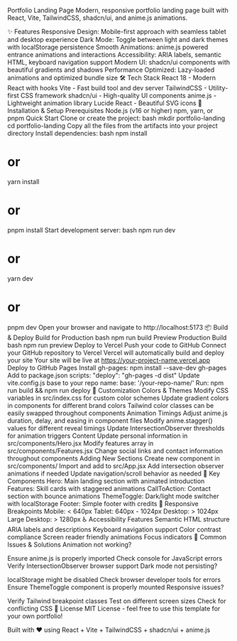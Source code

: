 Portfolio Landing Page
Modern, responsive portfolio landing page built with React, Vite, TailwindCSS, shadcn/ui, and anime.js animations.

✨ Features
Responsive Design: Mobile-first approach with seamless tablet and desktop experience
Dark Mode: Toggle between light and dark themes with localStorage persistence
Smooth Animations: anime.js powered entrance animations and interactions
Accessibility: ARIA labels, semantic HTML, keyboard navigation support
Modern UI: shadcn/ui components with beautiful gradients and shadows
Performance Optimized: Lazy-loaded animations and optimized bundle size
🛠 Tech Stack
React 18 - Modern React with hooks
Vite - Fast build tool and dev server
TailwindCSS - Utility-first CSS framework
shadcn/ui - High-quality UI components
anime.js - Lightweight animation library
Lucide React - Beautiful SVG icons
🚀 Installation & Setup
Prerequisites
Node.js (v16 or higher)
npm, yarn, or pnpm
Quick Start
Clone or create the project:
bash
   mkdir portfolio-landing
   cd portfolio-landing
Copy all the files from the artifacts into your project directory
Install dependencies:
bash
   npm install
   # or
   yarn install
   # or
   pnpm install
Start development server:
bash
   npm run dev
   # or
   yarn dev
   # or
   pnpm dev
Open your browser and navigate to http://localhost:5173
📦 Build & Deploy
Build for Production
bash
npm run build
Preview Production Build
bash
npm run preview
Deploy to Vercel
Push your code to GitHub
Connect your GitHub repository to Vercel
Vercel will automatically build and deploy your site
Your site will be live at https://your-project-name.vercel.app
Deploy to GitHub Pages
Install gh-pages: npm install --save-dev gh-pages
Add to package.json scripts: "deploy": "gh-pages -d dist"
Update vite.config.js base to your repo name: base: '/your-repo-name/'
Run: npm run build && npm run deploy
🎨 Customization
Colors & Themes
Modify CSS variables in src/index.css for custom color schemes
Update gradient colors in components for different brand colors
Tailwind color classes can be easily swapped throughout components
Animation Timings
Adjust anime.js duration, delay, and easing in component files
Modify anime.stagger() values for different reveal timings
Update IntersectionObserver thresholds for animation triggers
Content
Update personal information in src/components/Hero.jsx
Modify features array in src/components/Features.jsx
Change social links and contact information throughout components
Adding New Sections
Create new component in src/components/
Import and add to src/App.jsx
Add intersection observer animations if needed
Update navigation/scroll behavior as needed
🔧 Key Components
Hero: Main landing section with animated introduction
Features: Skill cards with staggered animations
CallToAction: Contact section with bounce animations
ThemeToggle: Dark/light mode switcher with localStorage
Footer: Simple footer with credits
📱 Responsive Breakpoints
Mobile: < 640px
Tablet: 640px - 1024px
Desktop: > 1024px
Large Desktop: > 1280px
♿ Accessibility Features
Semantic HTML structure
ARIA labels and descriptions
Keyboard navigation support
Color contrast compliance
Screen reader friendly animations
Focus indicators
🐛 Common Issues & Solutions
Animation not working?

Ensure anime.js is properly imported
Check console for JavaScript errors
Verify IntersectionObserver browser support
Dark mode not persisting?

localStorage might be disabled
Check browser developer tools for errors
Ensure ThemeToggle component is properly mounted
Responsive issues?

Verify Tailwind breakpoint classes
Test on different screen sizes
Check for conflicting CSS
📄 License
MIT License - feel free to use this template for your own portfolio!

Built with ❤️ using React + Vite + TailwindCSS + shadcn/ui + anime.js


